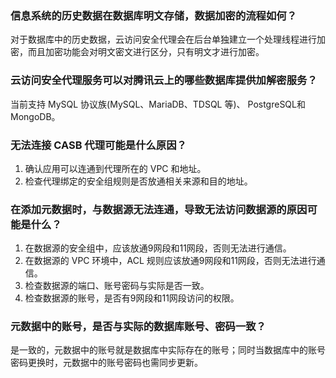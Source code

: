 ### 信息系统的历史数据在数据库明文存储，数据加密的流程如何？
对于数据库中的历史数据，云访问安全代理会在后台单独建立一个处理线程进行加密，而且加密功能会对明文密文进行区分，只有明文才进行加密。

### 云访问安全代理服务可以对腾讯云上的哪些数据库提供加解密服务？
当前支持 MySQL 协议族(MySQL、MariaDB、TDSQL 等)、 PostgreSQL和MongoDB。

### 无法连接 CASB 代理可能是什么原因？
1. 确认应用可以连通到代理所在的 VPC 和地址。
2. 检查代理绑定的安全组规则是否放通相关来源和目的地址。

### 在添加元数据时，与数据源无法连通，导致无法访问数据源的原因可能是什么？
1. 在数据源的安全组中，应该放通9网段和11网段，否则无法进行通信。
2. 在数据源的 VPC 环境中，ACL 规则应该放通9网段和11网段，否则无法进行通信。
3. 检查数据源的端口、账号密码与实际是否一致。
4. 检查数据源的账号，是否有9网段和11网段访问的权限。
 
### 元数据中的账号，是否与实际的数据库账号、密码一致？
是一致的，元数据中的账号就是数据库中实际存在的账号；同时当数据库中的账号密码更换时，元数据中的账号密码也需同步更新。
